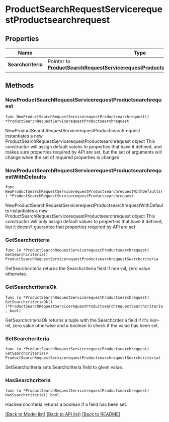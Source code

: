 # ProductSearchRequestServicerequestProductsearchrequest

## Properties

Name | Type | Description | Notes
------------ | ------------- | ------------- | -------------
**Searchcriteria** | Pointer to [**ProductSearchRequestServicerequestProductsearchrequestSearchcriteria**](ProductSearchRequestServicerequestProductsearchrequestSearchcriteria.md) |  | [optional] 

## Methods

### NewProductSearchRequestServicerequestProductsearchrequest

`func NewProductSearchRequestServicerequestProductsearchrequest() *ProductSearchRequestServicerequestProductsearchrequest`

NewProductSearchRequestServicerequestProductsearchrequest instantiates a new ProductSearchRequestServicerequestProductsearchrequest object
This constructor will assign default values to properties that have it defined,
and makes sure properties required by API are set, but the set of arguments
will change when the set of required properties is changed

### NewProductSearchRequestServicerequestProductsearchrequestWithDefaults

`func NewProductSearchRequestServicerequestProductsearchrequestWithDefaults() *ProductSearchRequestServicerequestProductsearchrequest`

NewProductSearchRequestServicerequestProductsearchrequestWithDefaults instantiates a new ProductSearchRequestServicerequestProductsearchrequest object
This constructor will only assign default values to properties that have it defined,
but it doesn't guarantee that properties required by API are set

### GetSearchcriteria

`func (o *ProductSearchRequestServicerequestProductsearchrequest) GetSearchcriteria() ProductSearchRequestServicerequestProductsearchrequestSearchcriteria`

GetSearchcriteria returns the Searchcriteria field if non-nil, zero value otherwise.

### GetSearchcriteriaOk

`func (o *ProductSearchRequestServicerequestProductsearchrequest) GetSearchcriteriaOk() (*ProductSearchRequestServicerequestProductsearchrequestSearchcriteria, bool)`

GetSearchcriteriaOk returns a tuple with the Searchcriteria field if it's non-nil, zero value otherwise
and a boolean to check if the value has been set.

### SetSearchcriteria

`func (o *ProductSearchRequestServicerequestProductsearchrequest) SetSearchcriteria(v ProductSearchRequestServicerequestProductsearchrequestSearchcriteria)`

SetSearchcriteria sets Searchcriteria field to given value.

### HasSearchcriteria

`func (o *ProductSearchRequestServicerequestProductsearchrequest) HasSearchcriteria() bool`

HasSearchcriteria returns a boolean if a field has been set.


[[Back to Model list]](../README.md#documentation-for-models) [[Back to API list]](../README.md#documentation-for-api-endpoints) [[Back to README]](../README.md)


